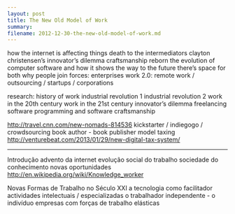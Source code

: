 ```yaml
---
layout: post
title: The New Old Model of Work
summary:
filename: 2012-12-30-the-new-old-model-of-work.md
---
```


how the internet is affecting things
death to the intermediators
clayton christensen’s innovator’s dilemma
craftsmanship reborn
the evolution of computer software and how it shows the way to the future
there’s space for both
why people join forces: enterprises
work 2.0: remote work / outsourcing / startups / corporations


research:
history of work
industrial revolution 1
industrial revolution 2
work in the 20th century
work in the 21st century
innovator’s dilemma
freelancing
software programming and software craftsmanship

http://travel.cnn.com/new-nomads-814536
kickstarter / indiegogo / crowdsourcing
book author - book publisher model
taxing http://venturebeat.com/2013/01/29/new-digital-tax-system/


----------------------------------------------------------------------------------------------------------------------------


Introdução
advento da internet
evolução social do trabalho
sociedade do conhecimento
novas oportunidades
http://en.wikipedia.org/wiki/Knowledge_worker

Novas Formas de Trabalho no Século XXI
a tecnologia como facilitador
actividades intelectuais / especializadas
o trabalhador independente - o indivíduo
empresas com forças de trabalho elásticas
